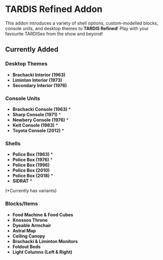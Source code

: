 # TARDIS Refined Addon  

This addon introduces a variety of shell options, custom-modelled blocks, console units, and desktop themes to **TARDIS Refined**! Play with your favourite TARDISes from the show and beyond!  

## Currently Added  

### Desktop Themes  
- **Brachacki Interior (1963)**  
- **Liminton Interior (1973)**  
- **Secondary Interior (1976)**  

### Console Units  
- **Brachacki Console (1963)** *  
- **Sharp Console (1971)** *  
- **Newbery Console (1976)** *  
- **Kelt Console (1983)** *  
- **Toyota Console (2012)** *  

### Shells  
- **Police Box (1963)** *  
- **Police Box (1976)** *  
- **Police Box (1996)**  
- **Police Box (2010)**  
- **Police Box (2018)** *  
- **SIDRAT** *  

(*Currently has variants)  

### Blocks/Items  
- **Food Machine & Food Cubes**  
- **Knossos Throne**  
- **Dyeable Armchair**  
- **Astral Map**  
- **Ceiling Canopy**  
- **Brachacki & Liminton Monitors**  
- **Foldout Beds**  
- **Light Columns (Left & Right)**  
